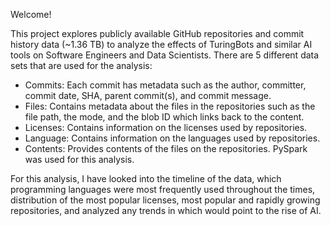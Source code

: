 Welcome!

This project explores publicly available GitHub repositories and commit history data (~1.36 TB) to analyze the effects of TuringBots and similar AI tools on Software Engineers and Data Scientists.
There are 5 different data sets that are used for the analysis: 
- Commits: Each commit has metadata such as the author, committer, commit date, SHA, parent commit(s), and commit message.
- Files: Contains metadata about the files in the repositories such as the file path, the mode, and the blob ID which links back to the content.
- Licenses: Contains information on the licenses used by repositories.
- Language: Contains information on the languages used by repositories.
- Contents: Provides contents of the files on the repositories.
PySpark was used for this analysis.

For this analysis, I have looked into the timeline of the data, which programming languages were most frequently used throughout the times, distribution of the most popular licenses, most popular and rapidly growing repositories, and analyzed any trends in which would point to the rise of AI.
